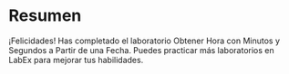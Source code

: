 # Resumen

¡Felicidades! Has completado el laboratorio Obtener Hora con Minutos y Segundos a Partir de una Fecha. Puedes practicar más laboratorios en LabEx para mejorar tus habilidades.
